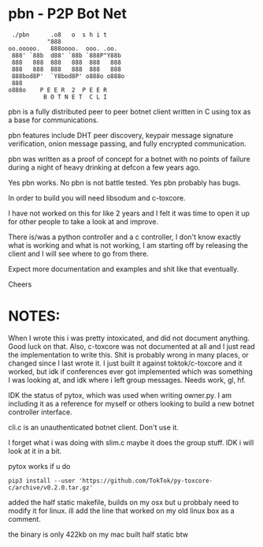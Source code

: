 # pbn - P2P Bot Net
```
 ./pbn      .o8   o  s h i t      
           "888                   
oo.ooooo.   888oooo.  ooo. .oo.   
 888' `88b  d88' `88b `888P"Y88b  
 888   888  888   888  888   888  
 888   888  888   888  888   888  
 888bod8P'  `Y8bod8P' o888o o888o 
 888                              
o888o    P E E R  2  P E E R      
          B O T N E T  C L I    
```

pbn is a fully distributed peer to peer botnet client written in C using tox as a base for communications.

pbn features include DHT peer discovery, keypair message signature verification, onion message passing, and fully encrypted communication.

pbn was written as a proof of concept for a botnet with no points of failure during a night of heavy drinking at defcon a few years ago.

Yes pbn works. No pbn is not battle tested. Yes pbn probably has bugs. 

In order to build you will need libsodum and c-toxcore. 

I have not worked on this for like 2 years and I felt it was time to open it up for other people to take a look at and improve. 

There is/was a python controller and a c controller, I don't know exactly what is working and what is not working, I am starting off by releasing the client and I will see where to go from there.

Expect more documentation and examples and shit like that eventually.

Cheers


# NOTES:

When I wrote this i was pretty intoxicated, and did not document anything. Good luck on that. Also, c-toxcore was not documented at all and I just read the implementation to write this. Shit is probably wrong in many places, or changed since I last wrote it. I just built it against toktok/c-toxcore and it worked, but idk if conferences ever got implemented which was something I was looking at, and idk where i left group messages. Needs work, gl, hf.


IDK the status of pytox, which was used when writing owner.py. I am including it as a reference for myself or others looking to build a new botnet controller interface.


cli.c is an unauthenticated botnet client. Don't use it.

I forget what i was doing with slim.c maybe it does the group stuff. IDK i will look at it in a bit.


pytox works if u do 
```
pip3 install --user 'https://github.com/TokTok/py-toxcore-c/archive/v0.2.0.tar.gz'
```

added the half static makefile, builds on my osx but u probbaly need to modify it for linux. ill add the line that worked on my old linux box as a comment.

the binary is only 422kb on my mac built half static btw
